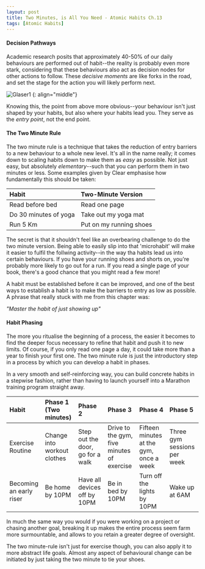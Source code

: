```yaml
---
layout: post
title: Two Minutes, is All You Need - Atomic Habits Ch.13
tags: [Atomic Habits]
---
```



#### Decision Pathways

Academic research posits that approximately 40-50% of our daily behaviours are performed out of habit--the reality is probably even more stark, considering that these behaviours also act as decision nodes for other actions to follow. These *decisive moments* are like forks in the road, and set the stage for the action you will likely perform next.

![Glaser1](https://i.imgur.com/LsxbH5d.png)
{: align="middle"}



Knowing this, the point from above more obvious--your behaviour isn't just shaped by your habits, but also where your habits lead you. They serve as the *entry point*, not the end point.

#### The Two Minute Rule

The two minute rule is a technique that takes the reduction of entry barriers to a new behaviour to a whole new level. It's all in the name really; it comes down to scaling habits down to make them as *easy* as possible. Not just easy, but absolutely *elementary*--such that you can perform them in two minutes or less. Some examples given by Clear emphasise how fundamentally this should be taken:

| Habit     | Two-Minute Version     |
| :------------- | :------------- |
| Read before bed       | Read one page       |
|Do 30 minutes of yoga|Take out my yoga mat|
|Run 5 Km|Put on my running shoes|

The secret is that it shouldn't feel like an overbearing challenge to do the two minute version. Being able to easily slip into that 'microhabit' will make it easier to fulfil the follwing activity--in the way tha habits lead us into certain behaviours. If you have your running shoes and shorts on, you're probably more likely to go out for a run. If you read a single page of your book, there's a good chance that you might read a few more!

A habit must be established before it can be improved, and one of the best ways to establish a habit is to make the barriers to entry as low as possible. A phrase that really stuck with me from this chapter was:

*"Master the habit of just showing up"*

#### Habit Phasing

The more you ritualise the beginning of a process, the easier it becomes to find the deeper focus necessary to refine that habit and push it to new limits. Of course, if you only read one page a day, it could take more than a year to finish your first one. The two minute rule is just the introductory step in a process by which you can develop a habit in phases.



In a very smooth and self-reinforcing way, you can build concrete habits in a stepwise fashion, rather than having to launch yourself into a Marathon training program straight away.

| Habit     | Phase 1 (Two minutes)    |Phase 2 |Phase 3 |Phase 4 |Phase 5 |
| :------------- | :------------- | :------------- | :------------- | :------------- | :------------- |
| Exercise Routine       |Change into workout clothes        |Step out the door, go for a walk|Drive to the gym, five minutes of exercise|Fifteen minutes at the gym, once a week| Three gym sessions per week|
|Becoming an early riser|Be home by 10PM|Have all devices off by 10PM|Be in bed by 10PM|Turn off the lights by 10PM|Wake up at 6AM|

In much the same way you would if you were working on a project or chasing another goal, breaking it up makes the entire process seem farm more surmountable, and allows to you retain a greater degree of oversight.


The two minute-rule isn't just for exercise though, you can also apply it to more abstract life goals. Almost any aspect of behavioural change can be initiated by just taking the two minute to tie your shoes.
